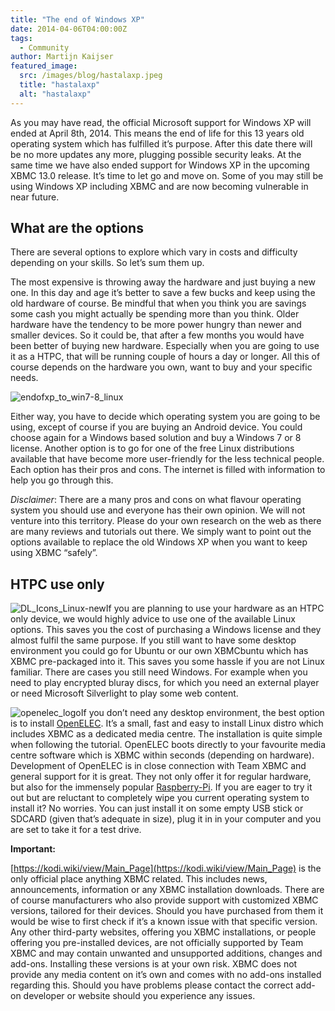 ```yaml
---
title: "The end of Windows XP"
date: 2014-04-06T04:00:00Z
tags:
  - Community
author: Martijn Kaijser
featured_image:
  src: /images/blog/hastalaxp.jpeg
  title: "hastalaxp"
  alt: "hastalaxp"
---
```


As you may have read, the official Microsoft support for Windows XP will ended at April 8th, 2014. This means the end of life for this 13 years old operating system which has fulfilled it’s purpose. After this date there will be no more updates any more, plugging possible security leaks. At the same time we have also ended support for Windows XP in the upcoming XBMC 13.0 release. It’s time to let go and move on. Some of you may still be using Windows XP including XBMC and are now becoming vulnerable in near future.

## What are the options

There are several options to explore which vary in costs and difficulty depending on your skills. So let’s sum them up.

The most expensive is throwing away the hardware and just buying a new one. In this day and age it’s better to save a few bucks and keep using the old hardware of course. Be mindful that when you think you are savings some cash you might actually be spending more than you think. Older hardware have the tendency to be more power hungry than newer and smaller devices. So it could be, that after a few months you would have been better of buying new hardware. Especially when you are going to use it as a HTPC, that will be running couple of hours a day or longer. All this of course depends on the hardware you own, want to buy and your specific needs.

![endofxp_to_win7-8_linux](/images/blog/endofxp_to_win7-8_linux-300x168.jpeg)

Either way, you have to decide which operating system you are going to be using, except of course if you are buying an Android device. You could choose again for a Windows based solution and buy a Windows 7 or 8 license. Another option is to go for one of the free Linux distributions available that have become more user-friendly for the less technical people. Each option has their pros and cons. The internet is filled with information to help you go through this.

_Disclaimer_: There are a many pros and cons on what flavour operating system you should use and everyone has their own opinion. We will not venture into this territory. Please do your own research on the web as there are many reviews and tutorials out there. We simply want to point out the options available to replace the old Windows XP when you want to keep using XBMC “safely”.

## HTPC use only

![DL_Icons_Linux-new](/images/blog/DL_Icons_Linux-new.jpeg)If you are planning to use your hardware as an HTPC only device, we would highly advice to use one of the available Linux options. This saves you the cost of purchasing a Windows license and they almost fulfil the same purpose. If you still want to have some desktop environment you could go for Ubuntu or our own XBMCbuntu which has XBMC pre-packaged into it. This saves you some hassle if you are not Linux familiar. There are cases you still need Windows. For example when you need to play encrypted bluray discs, for which you need an external player or need Microsoft Silverlight to play some web content.

![openelec_logo](/images/blog/openelec_logo.jpeg)If you don’t need any desktop environment, the best option is to install [OpenELEC](https://openelec.tv/). It’s a small, fast and easy to install Linux distro which includes XBMC as a dedicated media centre. The installation is quite simple when following the tutorial. OpenELEC boots directly to your favourite media centre software which is XBMC within seconds (depending on hardware). Development of OpenELEC is in close connection with Team XBMC and general support for it is great. They not only offer it for regular hardware, but also for the immensely popular [Raspberry-Pi](https://www.raspberrypi.org/). If you are eager to try it out but are reluctant to completely wipe you current operating system to install it? No worries. You can just install it on some empty USB stick or SDCARD (given that’s adequate in size), plug it in in your computer and you are set to take it for a test drive.

**Important:**

[https://kodi.wiki/view/Main_Page](https://kodi.wiki/view/Main_Page) is the only official place anything XBMC related. This includes news, announcements, information or any XBMC installation downloads. There are of course manufacturers who also provide support with customized XBMC versions, tailored for their devices. Should you have purchased from them it would be wise to first check if it’s a known issue with that specific version. Any other third-party websites, offering you XBMC installations, or people offering you pre-installed devices, are not officially supported by Team XBMC and may contain unwanted and unsupported additions, changes and add-ons. Installing these versions is at your own risk. XBMC does not provide any media content on it’s own and comes with no add-ons installed regarding this. Should you have problems please contact the correct add-on developer or website should you experience any issues.

